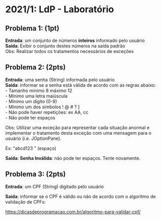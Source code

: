 # 2021/1: LdP - Laboratório

## Problema 1: (1pt)
**Entrada**: um conjunto de números **inteiros** informado pelo usuário<br>
**Saída**: Exibir o conjunto destes números na saída padrão<br>
Obs: Realizar todos os tratamentos necessários de exceções<br>

## Problema 2: (2pts)

**Entrada**: uma senha (String) informada pelo usuário<br>
**Saída**: informar se a senha está válida de acordo com as regras abaixo:<br>
\- Tamanho mínimo 8 máximo 12<br>
\- Mínimo uma letra maiúscula<br>
\- Mínimo um dígito (0-9)<br>
\- Mínimo um dos símbolos ! @ # ? ]<br>
\- Não pode haver repetições: ex AA, cc<br>
\- Não pode ter espaços<br>

Obs: Utilizar uma exceção para representar cada situação anormal e implementar o tratamento desta exceção com uma mensagem para o usuário (i.e. JOptionPane).<br>

Ex: "abcd123 " (espaço)<br>

**Saída**: **Senha Inválida**: não pode ter espaços. Tente novamente.<br>

## Problema 3: (2pts)

**Entrada**: um CPF (String) digitado pelo usuário<br>

**Saída**: informar se o CPF é válido ou não de acordo com o algoritmo de validação de CPFs:<br>

https://dicasdeprogramacao.com.br/algoritmo-para-validar-cpf/


